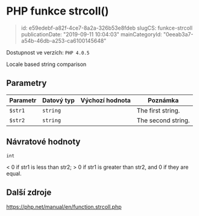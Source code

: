 PHP funkce strcoll()
====================

> id: e59edebf-a82f-4ce7-8a2a-326b53e8fdeb
> slugCS: funkce-strcoll
> publicationDate: "2019-09-11 10:04:03"
> mainCategoryId: "0eeab3a7-a54b-46db-a253-ca6100145648"

Dostupnost ve verzích: `PHP 4.0.5`

Locale based string comparison


Parametry
--------------

| Parametr | Datový typ | Výchozí hodnota | Poznámka |
|-----|-----|-----|-----|
| `$str1` | `string` |  | The first string. |
| `$str2` | `string` |  | The second string. |


Návratové hodnoty
----------------

`int`

&lt; 0 if str1 is less than
str2; &gt; 0 if
str1 is greater than
str2, and 0 if they are equal.

Další zdroje
------------

https://php.net/manual/en/function.strcoll.php
